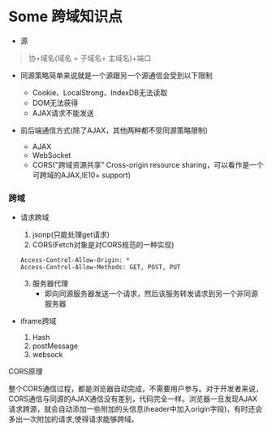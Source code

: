 # Some 跨域知识点
 - 源
 > 协+域名(域名 = 子域名+ 主域名)+端口
-  同源策略简单来说就是一个源跟另一个源通信会受到以下限制
   - Cookie、LocalStrong、IndexDB无法读取 
   - DOM无法获得
   - AJAX请求不能发送

- 前后端通信方式(除了AJAX，其他两种都不受同源策略限制)
  - AJAX
  - WebSocket
  - CORS("跨域资源共享" Cross-origin resource sharing，可以看作是一个可跨域的AJAX,IE10+ support)
 
### 跨域
- 请求跨域

	1. jsonp(只能处理get请求) 
	2. CORS(Fetch对象是对CORS规范的一种实现)
	
	````
   Access-Control-Allow-Origin: *
   Access-Control-Allow-Methods: GET, POST, PUT
	````      
  3. 服务器代理
       - 即向同源服务器发送一个请求，然后该服务转发请求到另一个非同源服务器
       
- iframe跨域

   1. Hash 
   1. postMessage
   1. websock

CORS原理

整个CORS通信过程，都是浏览器自动完成，不需要用户参与。对于开发者来说，CORS通信与同源的AJAX通信没有差别，代码完全一样。浏览器一旦发现AJAX请求跨源，就会自动添加一些附加的头信息(header中加入origin字段)，有时还会多出一次附加的请求,使得请求能够跨域。
